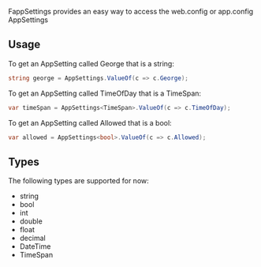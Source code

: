 FappSettings provides an easy way to access the web.config or app.config AppSettings

## Usage

To get an AppSetting called George that is a string:

``` csharp
string george = AppSettings.ValueOf(c => c.George);
```

To get an AppSetting called TimeOfDay that is a TimeSpan:

``` csharp
var timeSpan = AppSettings<TimeSpan>.ValueOf(c => c.TimeOfDay);
```

To get an AppSetting called Allowed that is a bool:

``` csharp
var allowed = AppSettings<bool>.ValueOf(c => c.Allowed);
```

## Types

The following types are supported for now:

* string
* bool
* int
* double
* float
* decimal
* DateTime
* TimeSpan